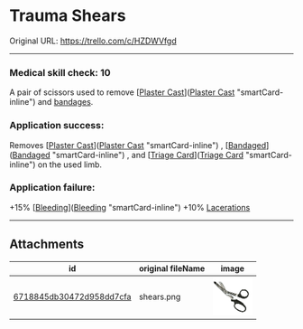 # Trauma Shears

Original URL: https://trello.com/c/HZDWVfgd

---

### Medical skill check: 10

A pair of scissors used to remove [[Plaster Cast](../Extremities/Plaster%20Cast.md)]([Plaster Cast](../Extremities/Plaster%20Cast.md) "smartCard-inline") and [bandages]([Bandaged](../Any%20bodypart/Bandaged.md) "‌").

### Application success:

Removes [[Plaster Cast](../Extremities/Plaster%20Cast.md)]([Plaster Cast](../Extremities/Plaster%20Cast.md) "smartCard-inline") , [[Bandaged](../Any%20bodypart/Bandaged.md)]([Bandaged](../Any%20bodypart/Bandaged.md) "smartCard-inline") , and [[Triage Card](../Surgery%20Plus%20Expansion/Triage%20Card.md)]([Triage Card](../Surgery%20Plus%20Expansion/Triage%20Card.md) "smartCard-inline") on the used limb.

### Application failure:

\+15% [[Bleeding](../Any%20bodypart/Bleeding.md)]([Bleeding](../Any%20bodypart/Bleeding.md) "smartCard-inline")
\+10% [Lacerations]([Wounds](../Any%20bodypart/archived/Wounds.md) "‌")

---

## Attachments

id | original fileName | image
---|---|---
[6718845db30472d958dd7cfa](./Trauma%20Shears%20-%20Attachments/6718845db30472d958dd7cfa.png) | shears.png | ![shears.png\|200](./Trauma%20Shears%20-%20Attachments/6718845db30472d958dd7cfa.png)